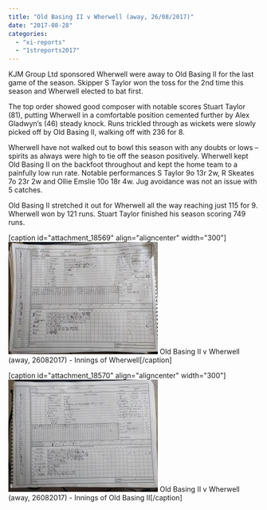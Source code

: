 ```yaml
---
title: "Old Basing II v Wherwell (away, 26/08/2017)"
date: "2017-08-28"
categories: 
  - "xi-reports"
  - "1streports2017"
---
```


KJM Group Ltd sponsored Wherwell were away to Old Basing II for the last game of the season. Skipper S Taylor won the toss for the 2nd time this season and Wherwell elected to bat first.

The top order showed good composer with notable scores Stuart Taylor (81), putting Wherwell in a comfortable position cemented further by Alex Gladwyn’s (46) steady knock. Runs trickled through as wickets were slowly picked off by Old Basing II, walking off with 236 for 8.

Wherwell have not walked out to bowl this season with any doubts or lows – spirits as always were high to tie off the season positively. Wherwell kept Old Basing II on the backfoot throughout and kept the home team to a painfully low run rate. Notable performances S Taylor 9o 13r 2w, R Skeates 7o 23r 2w and Ollie Emslie 10o 18r 4w. Jug avoidance was not an issue with 5 catches.

Old Basing II stretched it out for Wherwell all the way reaching just 115 for 9. Wherwell won by 121 runs. Stuart Taylor finished his season scoring 749 runs.

\[caption id="attachment\_18569" align="aligncenter" width="300"\][![](images/Old-Basing-II-v-Wherwell-away-26082017-Innings-of-Wherwell-300x225.jpg)](https://www.wherwellcc.co.uk/wp-content/uploads/2017/08/Old-Basing-II-v-Wherwell-away-26082017-Innings-of-Wherwell.jpg) Old Basing II v Wherwell (away, 26082017) - Innings of Wherwell\[/caption\]

\[caption id="attachment\_18570" align="aligncenter" width="300"\][![](images/Old-Basing-II-v-Wherwell-away-26082017-Innings-of-Old-Basing-II-300x225.jpg)](https://www.wherwellcc.co.uk/wp-content/uploads/2017/08/Old-Basing-II-v-Wherwell-away-26082017-Innings-of-Old-Basing-II.jpg) Old Basing II v Wherwell (away, 26082017) - Innings of Old Basing II\[/caption\]
